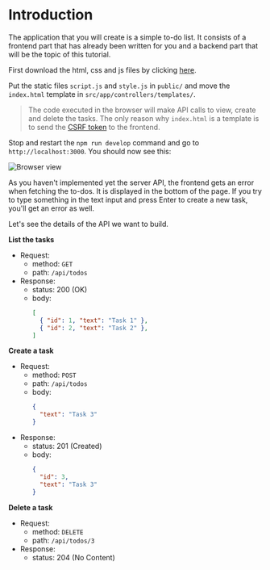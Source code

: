 # Introduction

The application that you will create is a simple to-do list. It consists of a frontend part that has already been written for you and a backend part that will be the topic of this tutorial.

First download the html, css and js files by clicking [here]().

Put the static files `script.js` and `style.js` in `public/` and move the `index.html` template in `src/app/controllers/templates/`.

> The code executed in the browser will make API calls to view, create and delete the tasks. The only reason why `index.html` is a template is to send the [CSRF token](https://en.wikipedia.org/wiki/Cross-site_request_forgery) to the frontend.

Stop and restart the `npm run develop` command and go to `http://localhost:3000`. You should now see this:

![Browser view]()

As you haven't implemented yet the server API, the frontend gets an error when fetching the to-dos. It is displayed in the bottom of the page. If you try to type something in the text input and press Enter to create a new task, you'll get an error as well.

Let's see the details of the API we want to build.

**List the tasks**
- Request:
  - method: `GET`
  - path: `/api/todos`
- Response:
  - status: 200 (OK)
  - body: 
    ```json
    [
      { "id": 1, "text": "Task 1" },
      { "id": 2, "text": "Task 2" },
    ]
    ```

**Create a task**
- Request:
  - method: `POST`
  - path: `/api/todos`
  - body:
    ```json
    {
      "text": "Task 3"
    }
    ```
- Response:
  - status: 201 (Created)
  - body: 
    ```json
    {
      "id": 3,
      "text": "Task 3"
    }
    ```

**Delete a task**
- Request:
  - method: `DELETE`
  - path: `/api/todos/3`
- Response:
  - status: 204 (No Content)